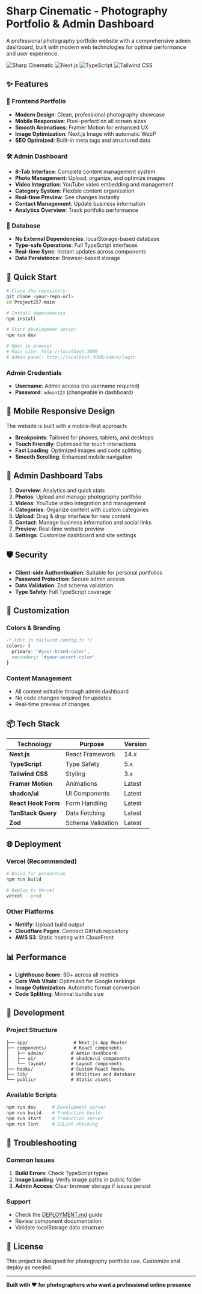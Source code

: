 # Sharp Cinematic - Photography Portfolio & Admin Dashboard

A professional photography portfolio website with a comprehensive admin dashboard, built with modern web technologies for optimal performance and user experience.

![Sharp Cinematic](https://img.shields.io/badge/Status-Production%20Ready-brightgreen)
![Next.js](https://img.shields.io/badge/Next.js-14-black)
![TypeScript](https://img.shields.io/badge/TypeScript-5-blue)
![Tailwind CSS](https://img.shields.io/badge/Tailwind%20CSS-3-38bdf8)

## ✨ Features

### 🎨 Frontend Portfolio
- **Modern Design**: Clean, professional photography showcase
- **Mobile Responsive**: Pixel-perfect on all screen sizes
- **Smooth Animations**: Framer Motion for enhanced UX
- **Image Optimization**: Next.js Image with automatic WebP
- **SEO Optimized**: Built-in meta tags and structured data

### 🛠 Admin Dashboard
- **8-Tab Interface**: Complete content management system
- **Photo Management**: Upload, organize, and optimize images
- **Video Integration**: YouTube video embedding and management
- **Category System**: Flexible content organization
- **Real-time Preview**: See changes instantly
- **Contact Management**: Update business information
- **Analytics Overview**: Track portfolio performance

### 💾 Database
- **No External Dependencies**: localStorage-based database
- **Type-safe Operations**: Full TypeScript interfaces
- **Real-time Sync**: Instant updates across components
- **Data Persistence**: Browser-based storage

## 🚀 Quick Start

```bash
# Clone the repository
git clone <your-repo-url>
cd Project257-main

# Install dependencies
npm install

# Start development server
npm run dev

# Open in browser
# Main site: http://localhost:3000
# Admin panel: http://localhost:3000/admin/login
```

### Admin Credentials
- **Username**: Admin access (no username required)
- **Password**: `admin123` (changeable in dashboard)

## 📱 Mobile Responsive Design

The website is built with a mobile-first approach:
- **Breakpoints**: Tailored for phones, tablets, and desktops
- **Touch Friendly**: Optimized for touch interactions
- **Fast Loading**: Optimized images and code splitting
- **Smooth Scrolling**: Enhanced mobile navigation

## 🎯 Admin Dashboard Tabs

1. **Overview**: Analytics and quick stats
2. **Photos**: Upload and manage photography portfolio
3. **Videos**: YouTube video integration and management  
4. **Categories**: Organize content with custom categories
5. **Upload**: Drag & drop interface for new content
6. **Contact**: Manage business information and social links
7. **Preview**: Real-time website preview
8. **Settings**: Customize dashboard and site settings

## 🛡 Security

- **Client-side Authentication**: Suitable for personal portfolios
- **Password Protection**: Secure admin access
- **Data Validation**: Zod schema validation
- **Type Safety**: Full TypeScript coverage

## 🎨 Customization

### Colors & Branding
```css
/* Edit in tailwind.config.ts */
colors: {
  primary: '#your-brand-color',
  secondary: '#your-accent-color'
}
```

### Content Management
- All content editable through admin dashboard
- No code changes required for updates
- Real-time preview of changes

## 📦 Tech Stack

| Technology | Purpose | Version |
|------------|---------|---------|
| **Next.js** | React Framework | 14.x |
| **TypeScript** | Type Safety | 5.x |
| **Tailwind CSS** | Styling | 3.x |
| **Framer Motion** | Animations | Latest |
| **shadcn/ui** | UI Components | Latest |
| **React Hook Form** | Form Handling | Latest |
| **TanStack Query** | Data Fetching | Latest |
| **Zod** | Schema Validation | Latest |

## 🌐 Deployment

### Vercel (Recommended)
```bash
# Build for production
npm run build

# Deploy to Vercel
vercel --prod
```

### Other Platforms
- **Netlify**: Upload build output
- **Cloudflare Pages**: Connect GitHub repository
- **AWS S3**: Static hosting with CloudFront

## 📊 Performance

- **Lighthouse Score**: 90+ across all metrics
- **Core Web Vitals**: Optimized for Google rankings
- **Image Optimization**: Automatic format conversion
- **Code Splitting**: Minimal bundle size

## 🔧 Development

### Project Structure
```
├── app/                 # Next.js App Router
├── components/          # React components
│   ├── admin/          # Admin dashboard
│   ├── ui/             # shadcn/ui components
│   └── layout/         # Layout components
├── hooks/              # Custom React hooks
├── lib/                # Utilities and database
└── public/             # Static assets
```

### Available Scripts
```bash
npm run dev      # Development server
npm run build    # Production build
npm run start    # Production server
npm run lint     # ESLint checking
```

## 🐛 Troubleshooting

### Common Issues
1. **Build Errors**: Check TypeScript types
2. **Image Loading**: Verify image paths in public folder
3. **Admin Access**: Clear browser storage if issues persist

### Support
- Check the [DEPLOYMENT.md](./DEPLOYMENT.md) guide
- Review component documentation
- Validate localStorage data structure

## 📄 License

This project is designed for photography portfolio use. Customize and deploy as needed.

---

**Built with ❤️ for photographers who want a professional online presence**
